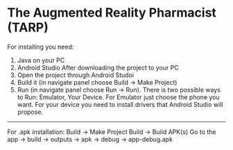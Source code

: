 # The Augmented Reality Pharmacist (TARP)
For installing you need:
1. Java on your PC
2. Android Studio
After downloading the project to your PC
1. Open the project through Android Studoi
2. Build it (in navigate panel choose Build -> Make Project)
3. Run (in navigate panel choose Run -> Run).
  There is two possible ways to Run: Emulator, Your Device. For Emulator just choose the phone you want. For your device you need to        install drivers that Android Studio will propose.

-------------------------------------------------------
For .apk installation:
Build -> Make Project
Build -> Build APK(s)
Go to the app -> build -> outputs -> apk -> debug -> app-debug.apk

